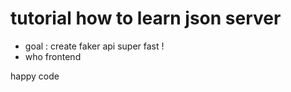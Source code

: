 # tutorial how to learn json server

- goal : create faker api super fast !
- who frontend 

happy code